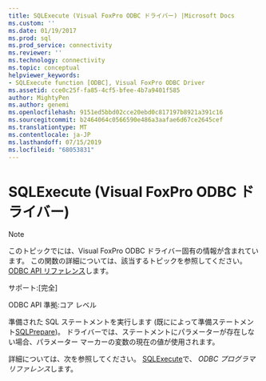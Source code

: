 ```yaml
---
title: SQLExecute (Visual FoxPro ODBC ドライバー) |Microsoft Docs
ms.custom: ''
ms.date: 01/19/2017
ms.prod: sql
ms.prod_service: connectivity
ms.reviewer: ''
ms.technology: connectivity
ms.topic: conceptual
helpviewer_keywords:
- SQLExecute function [ODBC], Visual FoxPro ODBC Driver
ms.assetid: cce0c25f-fa85-4cf5-bfee-4b7a9401f585
author: MightyPen
ms.author: genemi
ms.openlocfilehash: 9151ed5bbd02cce20ebd0c817197b8921a391c16
ms.sourcegitcommit: b2464064c0566590e486a3aafae6d67ce2645cef
ms.translationtype: MT
ms.contentlocale: ja-JP
ms.lasthandoff: 07/15/2019
ms.locfileid: "68053831"
---
```

# <a name="sqlexecute-visual-foxpro-odbc-driver"></a>SQLExecute (Visual FoxPro ODBC ドライバー)
> [!NOTE]  
>  このトピックでには、Visual FoxPro ODBC ドライバー固有の情報が含まれています。 この関数の詳細については、該当するトピックを参照してください。 [ODBC API リファレンス](../../odbc/reference/syntax/odbc-api-reference.md)します。  
  
 サポート:[完全]  
  
 ODBC API 準拠:コア レベル  
  
 準備された SQL ステートメントを実行します (既にによって準備ステートメント[SQLPrepare](../../odbc/microsoft/sqlprepare-visual-foxpro-odbc-driver.md))。 ドライバーでは、ステートメントにパラメーターが存在しない場合、パラメーター マーカーの変数の現在の値が使用されます。  
  
 詳細については、次を参照してください。 [SQLExecute](../../odbc/reference/syntax/sqlexecute-function.md)で、 *ODBC プログラマ リファレンス*します。
